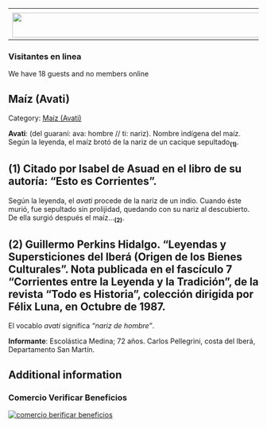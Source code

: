 <table><tbody><tr><td><center></center></td></tr><tr><td><center><a href="https://www.corrientes.gov.ar/" target="_blank"><img src="http://descubrircorrientes.com.ar/2012/index.php/773-cultura/8-leyenda-y-tradicion/leyendas-y-supersticiones-del-ibera/c1-origen-de-los-bienes-culturales/banner-corrientes.jpg" width="580" height="50" alt=""></a></center></td></tr></tbody></table>

### Visitantes en linea

We have 18 guests and no members online

## Maíz (Avati)

Category: [Maíz (Avati)](http://descubrircorrientes.com.ar/2012/index.php/773-cultura/8-leyenda-y-tradicion/leyendas-y-supersticiones-del-ibera/c1-origen-de-los-bienes-culturales/el-avati-maiz)

**Avati**: (del guaraní: ava: hombre // ti: nariz). Nombre indígena del maíz. Según la leyenda, el maíz brotó de la nariz de un cacique sepultado<sub><strong>(1)</strong></sub>.

## **(1)** Citado por Isabel de Asuad en el libro de su autoría: “Esto es Corrientes”.

Según la leyenda, el _avati_ procede de la nariz de un indio. Cuando éste murió, fue sepultado sin prolijidad, quedando con su nariz al descubierto. De ella surgió después el maíz...<sub><strong>(2)</strong></sub>.

## **(2)** Guillermo Perkins Hidalgo. “Leyendas y Supersticiones del Iberá (Origen de los Bienes Culturales”. Nota publicada en el fascículo 7 “Corrientes entre la Leyenda y la Tradición”, de la revista “Todo es Historia”, colección dirigida por Félix Luna, en Octubre de 1987.

El vocablo _avati_ significa _“nariz de hombre”_.

**Informante**: Escolástica Medina; 72 años. Carlos Pellegrini, costa del Iberá, Departamento San Martín.

## Additional information

### Comercio Verificar Beneficios

[![comercio berificar beneficios](http://descubrircorrientes.com.ar/2012/index.php/773-cultura/8-leyenda-y-tradicion/leyendas-y-supersticiones-del-ibera/c1-origen-de-los-bienes-culturales/images/botones_beneficios/comercio_berificar_beneficios.png)](http://descubrircomercio.zapto.org/)